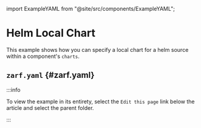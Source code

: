 import ExampleYAML from "@site/src/components/ExampleYAML";

# Helm Local Chart

This example shows how you can specify a local chart for a helm source within a component's `charts`.

## `zarf.yaml` {#zarf.yaml}

:::info

To view the example in its entirety, select the `Edit this page` link below the article and select the parent folder.

:::

<ExampleYAML example="helm-charts" showLink={false} />
